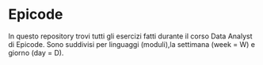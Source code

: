 # Epicode
In questo repository trovi tutti gli esercizi fatti durante il corso Data Analyst di Epicode.
Sono suddivisi per linguaggi (moduli),la settimana (week = W) e giorno (day = D).
